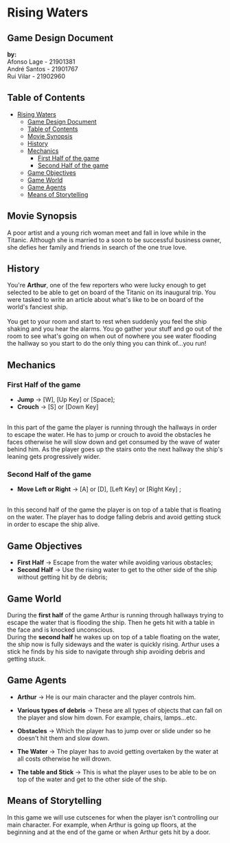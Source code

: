 # Rising Waters

## Game Design Document

__by:__  
Afonso Lage - 21901381  
André Santos - 21901767  
Rui Vilar - 21902960

## Table of Contents

- [Rising Waters](#rising-waters)
  - [Game Design Document](#game-design-document)
  - [Table of Contents](#table-of-contents)
  - [Movie Synopsis](#movie-synopsis)
  - [History](#history)
  - [Mechanics](#mechanics)
    - [First Half of the game](#first-half-of-the-game)
    - [Second Half of the game](#second-half-of-the-game)
  - [Game Objectives](#game-objectives)
  - [Game World](#game-world)
  - [Game Agents](#game-agents)
  - [Means of Storytelling](#means-of-storytelling)

## Movie Synopsis

A poor artist and a young rich woman meet and fall in love while in the Titanic. Although she is married to a soon to be successful business owner, she defies her family and friends in search of the one true love.

## History

You're **Arthur**, one of the few reporters who were lucky enough to get selected to be able to get on board of the Titanic on its inaugural trip. You were tasked to write an article about what's like to be on board of the world's fanciest ship.  
</br>
You get to your room and start to rest when suddenly you feel the ship shaking and you hear the alarms. You go gather your stuff and go out of the room to see what's going on when out of nowhere you see water flooding the hallway so you start to do the only thing you can think of...you run!

## Mechanics

### First Half of the game

- __Jump__ -> [W], [Up Key] or [Space];
- __Crouch__ -> [S] or [Down Key]  
</br>
In this part of the game the player is running through the hallways in order to escape the water. He has to jump or crouch to avoid the obstacles he faces otherwise he will slow down and get consumed by the wave of water behind him. As the player goes up the stairs onto the next hallway the ship's leaning gets progressively wider.
  
### Second Half of the game

- __Move Left or Right__ -> [A] or [D], [Left Key] or [Right Key] ;  
</br>
In this second half of the game the player is on top of a table that is floating on the water. The player has to dodge falling debris and avoid getting stuck in order to escape the ship alive.

## Game Objectives

- __First Half__ -> Escape from the water while avoiding various obstacles;
- __Second Half__ -> Use the rising water to get to the other side of the ship without getting hit by de debris;

## Game World

During the **first half** of the game Arthur is running through hallways trying to escape the water that is flooding the ship. Then he gets hit with a table in the face and is knocked unconscious.
</br>
During the **second half** he wakes up on top of a table floating on the water, the ship now is fully sideways and the water is quickly rising. Arthur uses a stick he finds by his side to navigate through ship avoiding debris and getting stuck.

## Game Agents

- __Arthur__ -> He is our main character and the player controls him.
  
- __Various types of debris__ -> These are all types of objects that can fall on the player and slow him down. For example, chairs, lamps...etc.
  
- __Obstacles__ -> Which the player has to jump over or slide under so he doesn't hit them and slow down.

- __The Water__ -> The player has to avoid getting overtaken by the water at all costs otherwise he will drown.
  
- __The table and Stick__ -> This is what the player uses to be able to be on top of the water and get to the other side of the ship.

## Means of Storytelling

In this game we will use cutscenes for when the player isn't controlling our main character. For example, when Arthur is going up floors, at the beginning and at the end of the game or when Arthur gets hit by a door.
